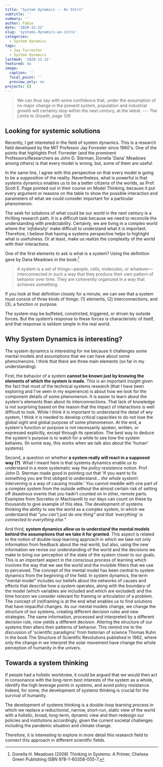 ```yaml
---
title: "System dynamics -- An Intro"
subtitle: ''
summary: ''
author: Fabio
date: '2020-12-22'
slug: 'systems-dynamics-an-intro'
categories:
  - System dynamics
tags:
  - Jay forrester
  - System dynamics
lastmod: '2020-12-31'
featured: no
image:
  caption: ''
  focal_point: ''
  preview_only: no
projects: []
---
```



 >We can thus say with some confidence that, under the assumption of no major change in the present system, population and industrial growth will certainly stop within the next century, at the latest. --- *The Limits to Growth, page 126*


## Looking for systemic solutions

Recently, I get interested in the field of system dynamics. 
This is a research field developed by the MIT Professor Jay Forrester since 1960's. 
One of the points that highlights Prof. Forrester (and the prominent Professors/Researchers as John D. Sterman, Donella 'Dana' Meadows among others) is that every model is wrong, but, some of them are useful.

In the same line, I agree with this perspective on that every model is going to be a supposition of the reality. Nevertheless, what is powerful is that systems dynamics enables us to be a better citizens of the worlds, as Prof. Scott E. Page pointed out in their course on Model Thinking, because it  put every argument or reasons on the table to show the possible interaction and parameters of what we could consider important for a particular phenomenon.

The seek for solutions of what could be our world in the next century is a thrilling research path. It is a difficult task because we need to reconcile the understanding with predictability. 
Certainly, we are living in a complex world where the '*infobesity*' make difficult to understand what it is important. 
Therefore, I believe that having a systems perspective helps to highlight what is usefulness.
Or at least, make us realize the complexity of the world with their interactions. 

One of the first elements to ask is what is a system?
Using the definition gave by Dana Meadows in the book:[^1] 
>A system is a set of things—people, cells, molecules, or whatever—interconnected in such a way that they produce their own pattern of behavior over time.
They are coherently organized in a way that achieves something. 

If you look at that definition closely for a minute, we can see that a system must consist of three kinds of things: (1) elements, (2) interconnections, and (3), a function or purpose.

The system may be buffeted, constricted, triggered, or driven by outside forces. 
But the system’s response to these forces is characteristic of itself, and that response is seldom simple in the real world.

## Why System Dynamics is interesting?

The system dynamics is interesting for me because it challenges some mental models and assumptions that we can have about some phenomenons.
I think that there are three main elements (so far in my understanding). 

First, the behavior of a system **cannot be known just by knowing the elements of which the system is made**.
This is an important insight given the fact that most of the technical systems research (that I have been exploring and I've seen in my experience) is about how we look for the component details of some phenomenon.
It is easier to learn about the system's elements than about its interconnections.
That lack of knowledge is not surprising based on the reason that the impact of interactions is well difficult to look.
While I think it is important to understand the detail of any system, 
I think it is needed to develop critical capacities to do not lose the global sight and global purpose of some phenomenon. 
At the end, a system's function or purpose is not necessarily spoken, written, or expressed explicitly, except through its operation. 
The best way to deduce the system's purpose is to watch for a while to see how the system behaves.
(In some way, this works when we talk also about the 'human' systems).

Second, a question on whether **a system really will react in a supposed way (?)**. 
What I meant here is that systems dynamics enable us to understand in a more systematic way the *policy resistance* notion. 
Prof. John D. Sterman made good in pointing out that 'If you want to fix something you are first obliged to understand... *the whole system!*. Intervening is a way of causing trouble.'
You cannot meddle with one part of a complex system from the outside without the almost certain risk of setting off disastrous events that you hadn’t counted on in other, remote parts. 
Examples from Socrates or Machiavelli to our days can count on these by thousands to give example of this idea. 
The development of systems thinking the ability to see the world as a complex system, in which we understand that *"you can't just do one thing" and that 'everything' is connected to everything else."*

And third, **system dynamics allow us to understand the mental models behind the assumptions that we take it for granted**.
This aspect is related to the notion of double-loop learning approach in which we take not only  information from feedback about the real world, but also, using the new information we revise our understanding of the world and the decisions we make to bring our perception of the state of the system closer to our goals.
This is an important aspect in the conscious process of learning which involves the way  that we see the world and the invisible filters that we use to perceived. 
The concept of the mental model has been central to system dynamics from the beginning of the field. 
In system dynamics, the term "mental model" includes our beliefs about the networks of causes and effects that describe how a system operates, along with the boundary of the model (which variables are included and which are excluded) and the time horizon we consider relevant for framing or articulation of a problem.
The concept of (re)framing is at the end what enables us to find solutions that have impactful changes. As our mental models change, we change the structure of our systems, creating different decision rules and new strategies. 
The same information, processed and interpreted by a different decision rule, now yields a different decision. Altering the structure of our systems then alters their patterns of behavior.
This remind me to the discussion of 'scientific paradigms' from historian of science Thomas Kuhn in the book  The Structure of Scientific Revolutions published in 1962, where only the change in we interpret the solar movement have change the whole perception of humanity in the univers. 


## Towards a system thinking

If people had a holistic worldview, it could be argued that we would then act in consonance with the long-term best interests of the system as a whole, identify the high leverage points in systems, and avoid policy resistance. 
Indeed, for some, the development of systems thinking is crucial for the survival of humanity.

The development of systems thinking is a double-loop learning process in which we replace a reductionist, narrow, short-run, static view of the world with a holistic, broad, long-term, dynamic view and then redesign our policies and institutions accordingly, given the current societal challenges including the pandemic situation and climate change. 

Therefore, it is interesting to explore in more detail this research field to connect this approach in different scientific fields. 









[^1]: Donella H. Meadows (2008) Thinking in Systems: A Primer, Chelsea Green Publishing ISBN 978-1-60358-055-7.
